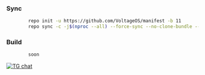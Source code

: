 ### Sync ###
```bash
        repo init -u https://github.com/VoltageOS/manifest -b 11
        repo sync -c -j$(nproc --all) --force-sync --no-clone-bundle --no-tags
```

### Build ###
```bash
        soon
```

[![TG chat](https://img.shields.io/badge/Support-Telegram-%23e52c5f.svg?style=for-the-badge&logo=telegram&&labelColor=121217)](https://t.me/DerpGangDiscussions)
